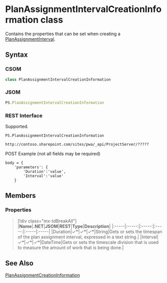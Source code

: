 [comment]: # (Name:PlanAssignmentIntervalCreationInformation)
[comment]: # (Name:Microsoft.ProjectServer.PlanAssignmentIntervalCreationInformation)
[comment]: # (Type:class)
[comment]: # (Status:Verified)

# <a name="name"></a>PlanAssignmentIntervalCreationInformation class

<a name="description"></a>Contains the properties that can be set when creating a [PlanAssignmentInterval](PlanAssignmentInterval.md).

## <a name="syntax"></a>Syntax

### CSOM

```cs
class PlanAssignmentIntervalCreationInformation 
```
### JSOM

```javascript
PS.PlanAssignmentIntervalCreationInformation
```
### REST Interface

Supported.

```
PS.PlanAssignmentIntervalCreationInformation

http://contoso.sharepoint.com/sites/pwa/_api/ProjectServer/?????
```
POST Example (not all fields may be required)
```
body = {
	'parameters': {
		'Duration':'value', 
		'Interval':'value'		
	}
```

## <a name="members"></a>Members

### <a name="properties"></a>Properties
> [!div class="mx-tdBreakAll"]
|**Name**|**.NET**|**JSOM**|**REST**|**Type**|**Description**|
|:-----|:-----:|:-----:|:-----:|:-----|:-----|
|<a name="Duration"></a>Duration|&#x2713;&#x02B7;|&#x2713;&#x02B7;|&#x2713;&#x02B7;|String|Gets or sets the timespan of the plan assignment interval, expressed in a text string.|
|<a name="Interval"></a>Interval|&#x2713;&#x02B7;|&#x2713;&#x02B7;|&#x2713;&#x02B7;|DateTime|Gets or sets the timescale division that is used to measure the amount of work that is being done.|

## <a name="seeAlso"></a>See Also

[PlanAssignmentCreationInformation](PlanAssignmentCreationInformation.md)
